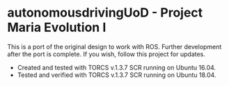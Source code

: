 # autonomousdrivingUoD - Project Maria Evolution I

This is a port of the original design to work with ROS.
Further development after the port is complete.
If you wish, follow this project for updates.

 - Created and tested with TORCS v.1.3.7 SCR running on Ubuntu 16.04.
 - Tested and verified with TORCS v.1.3.7 SCR running on Ubuntu 18.04.

